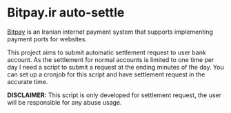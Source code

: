 # Bitpay.ir auto-settle

[Bitpay](http://bitpay.ir) is an Iranian internet payment system that supports implementing payment ports for websites.

This project aims to submit automatic settlement request to user bank account. As the settlement for normal accounts is limited to one time per day I need a script to submit a request at the ending minutes of the day. You can set up a cronjob for this script and have settlement request in the accurate time.



**DISCLAIMER:** This script is only developed for settlement request, the user will be responsible for any abuse usage.
